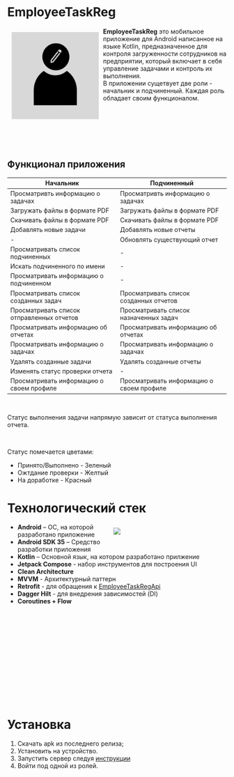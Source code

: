 # EmployeeTaskReg

[<img src="app/src/main/ic_launcher-playstore.png" align="left"
width="200" hspace="10" vspace="10">](app/src/main/ic_launcher-playstore.png)

**EmployeeTaskReg** это мобильное приложение для Android написанное на языке Kotlin, предназначенное для контроля загруженности сотрудников на предприятии, который включает в себя управление задачами и контроль их выполнения.<br>
В приложении сущетвует две роли - начальник и подчиненный. Каждая роль обладает своим функционалом.
<br>
<br><br><br><br><br><br>

## Функционал приложения

| Начальник | Подчиненный |
| --- | --- |
| Просматривть информацию о задачах | Просматривть информацию о задачах |
| Загружать файлы в формате PDF | Загружать файлы в формате PDF |
| Скачивать файлы в формате PDF | Скачивать файлы в формате PDF |
| Добавлять новые задачи | Добавлять новые отчеты |
| - | Обновлять существующий отчет |
| Просматривать список подчиненных  | - |
| Искать подчиненного по имени | - |
| Просматривать информацию о подчиненном | - |
| Просматривать список созданных задач | Просматривать список созданных отчетов |
| Просматривать список отправленных отчетов | Просматривать список назначенных задач |
| Просматривать информацию об отчетах | Просматривать информацию об отчетах |
| Просматривать информацию о задачах | Просматривать информацию о задачах |
| Удалять созданные задачи | Удалять созданные отчеты|
| Изменять статус проверки отчета | - |
| Просматривать информацию о своем профиле | Просматривать информацию о своем профиле |
<br>

Статус выполнения задачи напрямую зависит от статуса выполнения отчета.

<br>


Статус помечается цветами:
- Принято/Выполнено - Зеленый
- Ожтдание проверки - Желтый
- На доработке - Красный


# Технологический стек

<img src="/demo.gif" align="right" width="250" hspace="10" vspace="10"/>

- **Android** – ОС, на которой разработано приложение
- **Android SDK 35** – Средство разработки приложения
- **Kotlin** – Основной язык, на котором разработано прилжение
- **Jetpack Compose** - набор инструментов для построения UI
- **Clean Architecture**
- **MVVM** - Архитектурный паттерн
- **Retrofit** - для обращения к [EmployeeTaskRegApi](https://github.com/Leturgone/EmployeeTaskRegApi)
- **Dagger Hilt** - для внедрения зависимостей (DI)  
- **Coroutines + Flow**

<br><br><br><br><br><br>
<br><br><br><br><br><br>




# Установка
1. Скачать apk из последнего релиза;
2. Установить на устройство.
3. Запустить сервер следуя [инструкции](https://github.com/Leturgone/EmployeeTaskRegApi/blob/main/README.md)
4. Войти под одной из ролей.


